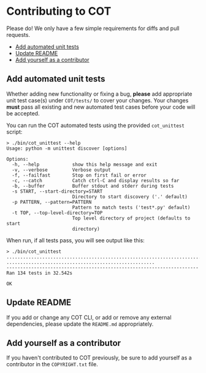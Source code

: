 Contributing to COT
===================

Please do! We only have a few simple requirements for diffs and pull requests.

* [Add automated unit tests](#add-automated-unit-tests)
* [Update README](#update-readme)
* [Add yourself as a contributor](#add-yourself-as-a-contributor)

Add automated unit tests
------------------------

Whether adding new functionality or fixing a bug, **please** add appropriate
unit test case(s) under `COT/tests/` to cover your changes. Your changes
**must** pass all existing and new automated test cases before your code
will be accepted.

You can run the COT automated tests using the provided `cot_unittest`
script:

```
> ./bin/cot_unittest --help
Usage: python -m unittest discover [options]

Options:
  -h, --help            show this help message and exit
  -v, --verbose         Verbose output
  -f, --failfast        Stop on first fail or error
  -c, --catch           Catch ctrl-C and display results so far
  -b, --buffer          Buffer stdout and stderr during tests
  -s START, --start-directory=START
                        Directory to start discovery ('.' default)
  -p PATTERN, --pattern=PATTERN
                        Pattern to match tests ('test*.py' default)
  -t TOP, --top-level-directory=TOP
                        Top level directory of project (defaults to start
                        directory)
```

When run, if all tests pass, you will see output like this:

```
> ./bin/cot_unittest
................................................................................
......................................................
----------------------------------------------------------------------
Ran 134 tests in 32.542s

OK
```

Update README
-------------

If you add or change any COT CLI, or add or remove any external dependencies,
please update the `README.md` appropriately.

Add yourself as a contributor
-----------------------------

If you haven't contributed to COT previously, be sure to add yourself as a
contributor in the `COPYRIGHT.txt` file.
